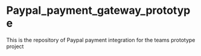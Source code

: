 # Paypal_payment_gateway_prototype
 This is the repository of Paypal payment integration for the teams prototype project 
